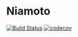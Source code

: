 # Niamoto

[![Build Status](https://travis-ci.org/dimitri-justeau/niamoto-core.svg?branch=master)](https://travis-ci.org/dimitri-justeau/niamoto-core)
[![codecov](https://codecov.io/gh/dimitri-justeau/niamoto-core/branch/master/graph/badge.svg)](https://codecov.io/gh/dimitri-justeau/niamoto-core)
